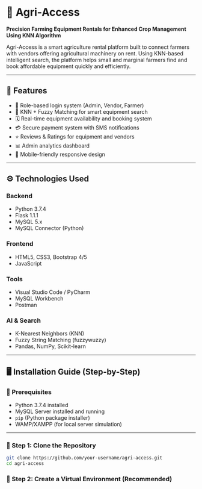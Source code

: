 # 🚜 Agri-Access  
**Precision Farming Equipment Rentals for Enhanced Crop Management Using KNN Algorithm**

Agri-Access is a smart agriculture rental platform built to connect farmers with vendors offering agricultural machinery on rent. Using KNN-based intelligent search, the platform helps small and marginal farmers find and book affordable equipment quickly and efficiently.

---

## 🌟 Features

- 🔑 Role-based login system (Admin, Vendor, Farmer)
- 🧠 KNN + Fuzzy Matching for smart equipment search
- 🗓️ Real-time equipment availability and booking system
- 💳 Secure payment system with SMS notifications
- ⭐ Reviews & Ratings for equipment and vendors
- 📊 Admin analytics dashboard
- 📱 Mobile-friendly responsive design

---

## ⚙️ Technologies Used

### Backend
- Python 3.7.4
- Flask 1.1.1
- MySQL 5.x
- MySQL Connector (Python)

### Frontend
- HTML5, CSS3, Bootstrap 4/5
- JavaScript

### Tools
- Visual Studio Code / PyCharm
- MySQL Workbench
- Postman

### AI & Search
- K-Nearest Neighbors (KNN)
- Fuzzy String Matching (fuzzywuzzy)
- Pandas, NumPy, Scikit-learn

---

## 🖥️ Installation Guide (Step-by-Step)

### 📌 Prerequisites
- Python 3.7.4 installed
- MySQL Server installed and running
- `pip` (Python package installer)
- WAMP/XAMPP (for local server simulation)

---

### 🚀 Step 1: Clone the Repository

```bash
git clone https://github.com/your-username/agri-access.git
cd agri-access
```

### 🚀 Step 2: Create a Virtual Environment (Recommended)

